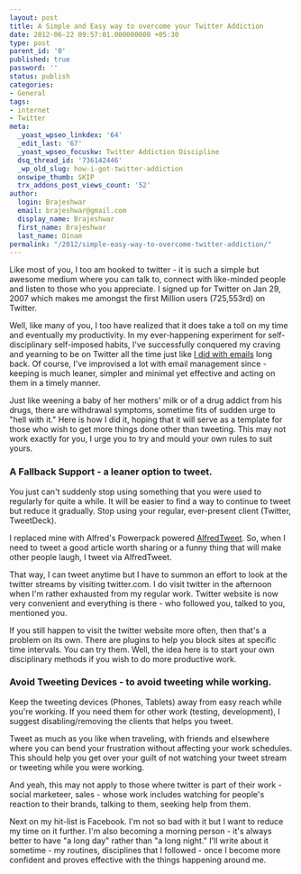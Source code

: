```yaml
---
layout: post
title: A Simple and Easy way to overcome your Twitter Addiction
date: 2012-06-22 09:57:01.000000000 +05:30
type: post
parent_id: '0'
published: true
password: ''
status: publish
categories:
- General
tags:
- internet
- Twitter
meta:
  _yoast_wpseo_linkdex: '64'
  _edit_last: '67'
  _yoast_wpseo_focuskw: Twitter Addiction Discipline
  dsq_thread_id: '736142446'
  _wp_old_slug: how-i-got-twitter-addiction
  onswipe_thumb: SKIP
  trx_addons_post_views_count: '52'
author:
  login: Brajeshwar
  email: brajeshwar@gmail.com
  display_name: Brajeshwar
  first_name: Brajeshwar
  last_name: Oinam
permalink: "/2012/simple-easy-way-to-overcome-twitter-addiction/"
---
```

<p>Like most of you, I too am hooked to twitter - it is such a simple but awesome medium where you can talk to, connect with like-minded people and listen to those who you appreciate. I signed up for Twitter on Jan 29, 2007 which makes me amongst the first Million users (725,553rd) on Twitter.</p>
<p>Well, like many of you, I too have realized that it does take a toll on my time and eventually my productivity. In my ever-happening experiment for self-disciplinary self-imposed habits, I've successfully conquered my craving and yearning to be on Twitter all the time just like <a href="http://brajeshwar.wpengine.com/2010/taking-back-your-life-and-enjoying-it/">I did with emails</a> long back. Of course, I've improvised a lot with email management since - keeping is much leaner, simpler and minimal yet effective and acting on them in a timely manner.</p>

<p>Just like weening a baby of her mothers' milk or of a drug addict from his drugs, there are withdrawal symptoms, sometime fits of sudden urge to "hell with it." Here is how I did it, hoping that it will serve as a template for those who wish to get more things done other than tweeting. This may not work exactly for you, I urge you to try and mould your own rules to suit yours.</p>
<h3>A Fallback Support - a leaner option to tweet.</h3>
<p>You just can't suddenly stop using something that you were used to regularly for quite a while. It will be easier to find a way to continue to tweet but reduce it gradually. Stop using your regular, ever-present client (Twitter, TweetDeck).</p>
<p>I replaced mine with Alfred's Powerpack powered <a href="http://jdfwarrior.tumblr.com/post/12598255041/alfredtweet">AlfredTweet</a>. So, when I need to tweet a good article worth sharing or a funny thing that will make other people laugh, I tweet via AlfredTweet.</p>
<p>That way, I can tweet anytime but I have to summon an effort to look at the twitter streams by visiting twitter.com. I do visit twitter in the afternoon when I'm rather exhausted from my regular work. Twitter website is now very convenient and everything is there - who followed you, talked to you, mentioned you.</p>
<p>If you still happen to visit the twitter website more often, then that's a problem on its own. There are plugins to help you block sites at specific time intervals. You can try them. Well, the idea here is to start your own disciplinary methods if you wish to do more productive work.</p>
<h3>Avoid Tweeting Devices - to avoid tweeting while working.</h3>
<p>Keep the tweeting devices (Phones, Tablets) away from easy reach while you're working. If you need them for other work (testing, development), I suggest disabling/removing the clients that helps you tweet.</p>
<p>Tweet as much as you like when traveling, with friends and elsewhere where you can bend your frustration without affecting your work schedules. This should help you get over your guilt of not watching your tweet stream or tweeting while you were working.</p>
<p>And yeah, this may not apply to those where twitter is part of their work - social marketeer, sales - whose work includes watching for people's reaction to their brands, talking to them, seeking help from them.</p>
<p>Next on my hit-list is Facebook. I'm not so bad with it but I want to reduce my time on it further. I'm also becoming a morning person - it's always better to have "a long day" rather than "a long night." I'll write about it sometime - my routines, disciplines that I followed - once I become more confident and proves effective with the things happening around me.</p>
